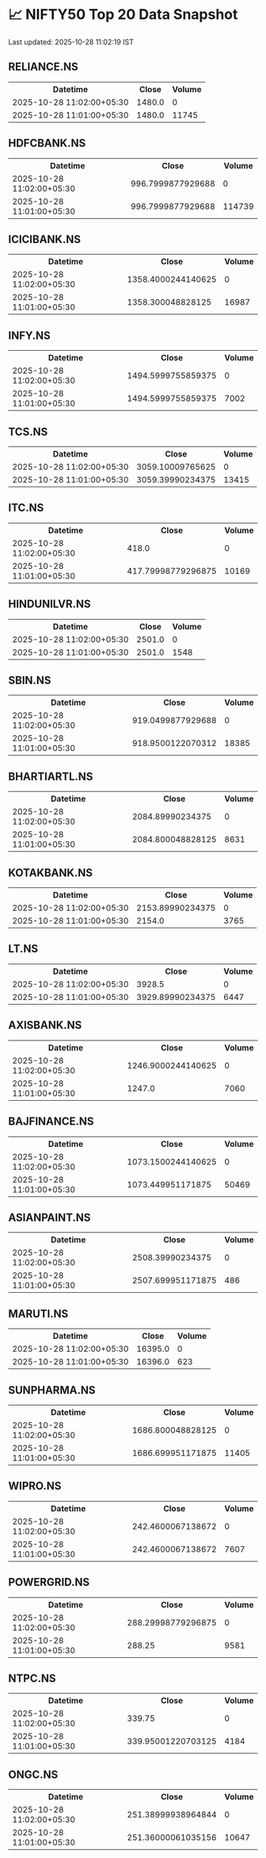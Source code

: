 # 📈 NIFTY50 Top 20 Data Snapshot

Last updated: 2025-10-28 11:02:19 IST

## RELIANCE.NS

<table>
  <tr><th>Datetime</th><th>Close</th><th>Volume</th></tr>
  <tr><td>2025-10-28 11:02:00+05:30</td><td>1480.0</td><td>0</td></tr>
  <tr><td>2025-10-28 11:01:00+05:30</td><td>1480.0</td><td>11745</td></tr>
</table>

## HDFCBANK.NS

<table>
  <tr><th>Datetime</th><th>Close</th><th>Volume</th></tr>
  <tr><td>2025-10-28 11:02:00+05:30</td><td>996.7999877929688</td><td>0</td></tr>
  <tr><td>2025-10-28 11:01:00+05:30</td><td>996.7999877929688</td><td>114739</td></tr>
</table>

## ICICIBANK.NS

<table>
  <tr><th>Datetime</th><th>Close</th><th>Volume</th></tr>
  <tr><td>2025-10-28 11:02:00+05:30</td><td>1358.4000244140625</td><td>0</td></tr>
  <tr><td>2025-10-28 11:01:00+05:30</td><td>1358.300048828125</td><td>16987</td></tr>
</table>

## INFY.NS

<table>
  <tr><th>Datetime</th><th>Close</th><th>Volume</th></tr>
  <tr><td>2025-10-28 11:02:00+05:30</td><td>1494.5999755859375</td><td>0</td></tr>
  <tr><td>2025-10-28 11:01:00+05:30</td><td>1494.5999755859375</td><td>7002</td></tr>
</table>

## TCS.NS

<table>
  <tr><th>Datetime</th><th>Close</th><th>Volume</th></tr>
  <tr><td>2025-10-28 11:02:00+05:30</td><td>3059.10009765625</td><td>0</td></tr>
  <tr><td>2025-10-28 11:01:00+05:30</td><td>3059.39990234375</td><td>13415</td></tr>
</table>

## ITC.NS

<table>
  <tr><th>Datetime</th><th>Close</th><th>Volume</th></tr>
  <tr><td>2025-10-28 11:02:00+05:30</td><td>418.0</td><td>0</td></tr>
  <tr><td>2025-10-28 11:01:00+05:30</td><td>417.79998779296875</td><td>10169</td></tr>
</table>

## HINDUNILVR.NS

<table>
  <tr><th>Datetime</th><th>Close</th><th>Volume</th></tr>
  <tr><td>2025-10-28 11:02:00+05:30</td><td>2501.0</td><td>0</td></tr>
  <tr><td>2025-10-28 11:01:00+05:30</td><td>2501.0</td><td>1548</td></tr>
</table>

## SBIN.NS

<table>
  <tr><th>Datetime</th><th>Close</th><th>Volume</th></tr>
  <tr><td>2025-10-28 11:02:00+05:30</td><td>919.0499877929688</td><td>0</td></tr>
  <tr><td>2025-10-28 11:01:00+05:30</td><td>918.9500122070312</td><td>18385</td></tr>
</table>

## BHARTIARTL.NS

<table>
  <tr><th>Datetime</th><th>Close</th><th>Volume</th></tr>
  <tr><td>2025-10-28 11:02:00+05:30</td><td>2084.89990234375</td><td>0</td></tr>
  <tr><td>2025-10-28 11:01:00+05:30</td><td>2084.800048828125</td><td>8631</td></tr>
</table>

## KOTAKBANK.NS

<table>
  <tr><th>Datetime</th><th>Close</th><th>Volume</th></tr>
  <tr><td>2025-10-28 11:02:00+05:30</td><td>2153.89990234375</td><td>0</td></tr>
  <tr><td>2025-10-28 11:01:00+05:30</td><td>2154.0</td><td>3765</td></tr>
</table>

## LT.NS

<table>
  <tr><th>Datetime</th><th>Close</th><th>Volume</th></tr>
  <tr><td>2025-10-28 11:02:00+05:30</td><td>3928.5</td><td>0</td></tr>
  <tr><td>2025-10-28 11:01:00+05:30</td><td>3929.89990234375</td><td>6447</td></tr>
</table>

## AXISBANK.NS

<table>
  <tr><th>Datetime</th><th>Close</th><th>Volume</th></tr>
  <tr><td>2025-10-28 11:02:00+05:30</td><td>1246.9000244140625</td><td>0</td></tr>
  <tr><td>2025-10-28 11:01:00+05:30</td><td>1247.0</td><td>7060</td></tr>
</table>

## BAJFINANCE.NS

<table>
  <tr><th>Datetime</th><th>Close</th><th>Volume</th></tr>
  <tr><td>2025-10-28 11:02:00+05:30</td><td>1073.1500244140625</td><td>0</td></tr>
  <tr><td>2025-10-28 11:01:00+05:30</td><td>1073.449951171875</td><td>50469</td></tr>
</table>

## ASIANPAINT.NS

<table>
  <tr><th>Datetime</th><th>Close</th><th>Volume</th></tr>
  <tr><td>2025-10-28 11:02:00+05:30</td><td>2508.39990234375</td><td>0</td></tr>
  <tr><td>2025-10-28 11:01:00+05:30</td><td>2507.699951171875</td><td>486</td></tr>
</table>

## MARUTI.NS

<table>
  <tr><th>Datetime</th><th>Close</th><th>Volume</th></tr>
  <tr><td>2025-10-28 11:02:00+05:30</td><td>16395.0</td><td>0</td></tr>
  <tr><td>2025-10-28 11:01:00+05:30</td><td>16396.0</td><td>623</td></tr>
</table>

## SUNPHARMA.NS

<table>
  <tr><th>Datetime</th><th>Close</th><th>Volume</th></tr>
  <tr><td>2025-10-28 11:02:00+05:30</td><td>1686.800048828125</td><td>0</td></tr>
  <tr><td>2025-10-28 11:01:00+05:30</td><td>1686.699951171875</td><td>11405</td></tr>
</table>

## WIPRO.NS

<table>
  <tr><th>Datetime</th><th>Close</th><th>Volume</th></tr>
  <tr><td>2025-10-28 11:02:00+05:30</td><td>242.4600067138672</td><td>0</td></tr>
  <tr><td>2025-10-28 11:01:00+05:30</td><td>242.4600067138672</td><td>7607</td></tr>
</table>

## POWERGRID.NS

<table>
  <tr><th>Datetime</th><th>Close</th><th>Volume</th></tr>
  <tr><td>2025-10-28 11:02:00+05:30</td><td>288.29998779296875</td><td>0</td></tr>
  <tr><td>2025-10-28 11:01:00+05:30</td><td>288.25</td><td>9581</td></tr>
</table>

## NTPC.NS

<table>
  <tr><th>Datetime</th><th>Close</th><th>Volume</th></tr>
  <tr><td>2025-10-28 11:02:00+05:30</td><td>339.75</td><td>0</td></tr>
  <tr><td>2025-10-28 11:01:00+05:30</td><td>339.95001220703125</td><td>4184</td></tr>
</table>

## ONGC.NS

<table>
  <tr><th>Datetime</th><th>Close</th><th>Volume</th></tr>
  <tr><td>2025-10-28 11:02:00+05:30</td><td>251.38999938964844</td><td>0</td></tr>
  <tr><td>2025-10-28 11:01:00+05:30</td><td>251.36000061035156</td><td>10647</td></tr>
</table>

